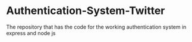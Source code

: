 # Authentication-System-Twitter
The repository that has the code for the working authentication system in express and node js
